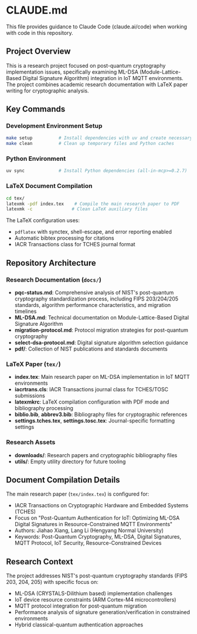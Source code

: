 # CLAUDE.md

This file provides guidance to Claude Code (claude.ai/code) when working with code in this repository.

## Project Overview

This is a research project focused on post-quantum cryptography implementation issues, specifically examining ML-DSA (Module-Lattice-Based Digital Signature Algorithm) integration in IoT MQTT environments. The project combines academic research documentation with LaTeX paper writing for cryptographic analysis.

## Key Commands

### Development Environment Setup
```bash
make setup          # Install dependencies with uv and create necessary directories
make clean          # Clean up temporary files and Python caches
```

### Python Environment
```bash
uv sync             # Install Python dependencies (all-in-mcp>=0.2.7)
```

### LaTeX Document Compilation
```bash
cd tex/
latexmk -pdf index.tex    # Compile the main research paper to PDF
latexmk -c               # Clean LaTeX auxiliary files
```

The LaTeX configuration uses:
- `pdflatex` with synctex, shell-escape, and error reporting enabled
- Automatic bibtex processing for citations
- IACR Transactions class for TCHES journal format

## Repository Architecture

### Research Documentation (`docs/`)
- **pqc-status.md**: Comprehensive analysis of NIST's post-quantum cryptography standardization process, including FIPS 203/204/205 standards, algorithm performance characteristics, and migration timelines
- **ML-DSA.md**: Technical documentation on Module-Lattice-Based Digital Signature Algorithm
- **migration-protocol.md**: Protocol migration strategies for post-quantum cryptography
- **select-dsa-protocol.md**: Digital signature algorithm selection guidance
- **pdf/**: Collection of NIST publications and standards documents

### LaTeX Paper (`tex/`)
- **index.tex**: Main research paper on ML-DSA implementation in IoT MQTT environments
- **iacrtrans.cls**: IACR Transactions journal class for TCHES/TOSC submissions
- **latexmkrc**: LaTeX compilation configuration with PDF mode and bibliography processing
- **biblio.bib**, **abbrev3.bib**: Bibliography files for cryptographic references
- **settings.tches.tex**, **settings.tosc.tex**: Journal-specific formatting settings

### Research Assets
- **downloads/**: Research papers and cryptographic bibliography files
- **utils/**: Empty utility directory for future tooling

## Document Compilation Details

The main research paper (`tex/index.tex`) is configured for:
- IACR Transactions on Cryptographic Hardware and Embedded Systems (TCHES)
- Focus on "Post-Quantum Authentication for IoT: Optimizing ML-DSA Digital Signatures in Resource-Constrained MQTT Environments"
- Authors: Jiahao Xiang, Lang Li (Hengyang Normal University)
- Keywords: Post-Quantum Cryptography, ML-DSA, Digital Signatures, MQTT Protocol, IoT Security, Resource-Constrained Devices

## Research Context

The project addresses NIST's post-quantum cryptography standards (FIPS 203, 204, 205) with specific focus on:
- ML-DSA (CRYSTALS-Dilithium based) implementation challenges
- IoT device resource constraints (ARM Cortex-M4 microcontrollers)
- MQTT protocol integration for post-quantum migration
- Performance analysis of signature generation/verification in constrained environments
- Hybrid classical-quantum authentication approaches